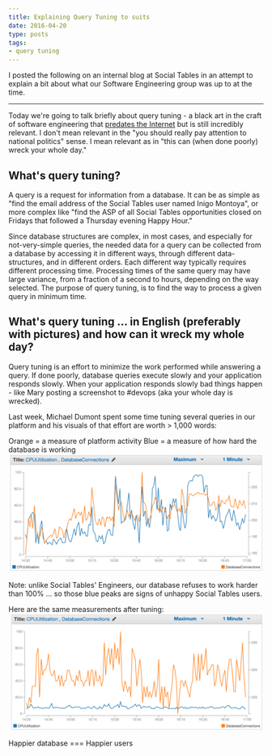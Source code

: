 ```yaml
---
title: Explaining Query Tuning to suits
date: 2016-04-20
type: posts
tags:
- query tuning
---
```


I posted the following on an internal blog at Social Tables in an attempt to explain a bit about what our Software Engineering group was up to at the time.

---
Today we're going to talk briefly about query tuning - a black art in the craft of software engineering that [predates the Internet](http://dl.acm.org/citation.cfm?doid=582095.582099) but is still incredibly relevant. I don't mean relevant in the "you should really pay attention to national politics" sense.  I mean relevant as in "this can (when done poorly) wreck your whole day."

## What's query tuning?

A query is a request for information from a database. It can be as simple as "find the email address of the Social Tables user named Inigo Montoya", or more complex like "find the ASP of all Social Tables opportunities closed on Fridays that followed a Thursday evening Happy Hour."

Since database structures are complex, in most cases, and especially for not-very-simple queries, the needed data for a query can be collected from a database by accessing it in different ways, through different data-structures, and in different orders. Each different way typically requires different processing time. Processing times of the same query may have large variance, from a fraction of a second to hours, depending on the way selected. The purpose of query tuning, is to find the way to process a given query in minimum time.

## What's query tuning ... in English (preferably with pictures) and how can it wreck my whole day?

Query tuning is an effort to minimize the work performed while answering a query. If done poorly, database queries execute slowly and your application responds slowly. When your application responds slowly bad things happen - like Mary posting a screenshot to #devops (aka your whole day is wrecked).

Last week, Michael Dumont spent some time tuning several queries in our platform and his visuals of that effort are worth > 1,000 words:

Orange = a measure of platform activity
Blue = a measure of how hard the database is working
![Query Tuning](/images/query-tuning-1.png)

Note: unlike Social Tables' Engineers, our database refuses to work harder than 100% ... so those blue peaks are signs of unhappy Social Tables users.

Here are the same measurements after tuning:
![Query Tuning2](/images/query-tuning-2.png)

Happier database === Happier users
